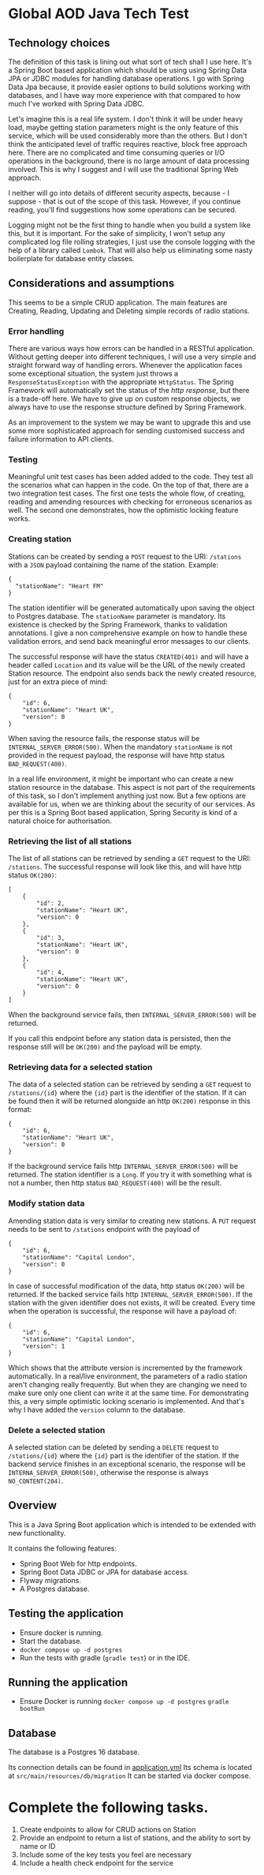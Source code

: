 # Global AOD Java Tech Test

## Technology choices

The definition of this task is lining out what sort of tech shall I use here. It's a Spring Boot based application which
should be using using Spring Data JPA or JDBC modules for handling database operations. I go with Spring Data Jpa
because, it provide easier options to build solutions working with databases, and I have way more experience with that
compared to how much I've worked with Spring Data JDBC.

Let's imagine this is a real life system. I don't think it will be under heavy load, maybe getting station parameters
might is the only feature of this service, which will be used considerably more than the others. But I don't think the
anticipated level of traffic requires reactive, block free approach here. There are no complicated and time consuming
queries or I/O operations in the background, there is no large amount of data processing involved. This is why I suggest
and I will use the traditional Spring Web approach.

I neither will go into details of different security aspects, because - I suppose - that is out of the scope of this
task. However, if you continue reading, you'll find suggestions how some operations can be secured.

Logging might not be the first thing to handle when you build a system like this, but it is important. For the sake of
simplicity, I won't setup any complicated log file rolling strategies, I just use the console logging with the help of a
library called `Lombok`. That will also help us eliminating some nasty boilerplate for database entity classes.

## Considerations and assumptions

This seems to be a simple CRUD application. The main features are Creating, Reading, Updating and Deleting simple
records of radio stations.

### Error handling

There are various ways how errors can be handled in a RESTful application. Without getting deeper into different
techniques, I will use a very simple and straight forward way of handling errors. Whenever the application faces some
exceptional situation, the system just throws a `ResponseStatusException` with the appropriate `HttpStatus`. The Spring
Framework will automatically set the status of the *http response*, but there is a trade-off here. We have to give up on
custom response objects, we always have to use the response structure defined by Spring Framework.

As an improvement to the system we may be want to upgrade this and use some more sophisticated approach for sending
customised success and failure information to API clients.

### Testing

Meaningful unit test cases has been added added to the code. They test all the scenarios what can happen in the code. On
the top of that, there are a two integration test cases. The first one tests the whole flow, of creating, reading and
amending resources with checking for erroneous scenarios as well. The second one demonstrates, how the optimistic
locking feature works.

### Creating station

Stations can be created by sending a `POST` request to the URI: `/stations` with a `JSON` payload containing the name of
the station. Example:

```
{
  "stationName": "Heart FM"
}
```

The station identifier will be generated automatically upon saving the object to Postgres database. The `stationName`
parameter is mandatory. Its existence is checked by the Spring Framework, thanks to validation annotations. I give a
non comprehensive example on how to handle these validation errors, and send back meaningful error messages to
our clients.

The successful response will have the status `CREATED(401)` and will have a header called `Location` and its value will
be the URL of the newly created Station
resource. The endpoint also sends back the newly created resource, just for an extra piece of mind:

```
{
    "id": 6,
    "stationName": "Heart UK",
    "version": 0
}
```

When saving the resource fails, the response status will be `INTERNAL_SERVER_ERROR(500)`. When the
mandatory `stationName` is not provided in the request payload, the response will have http status `BAD_REQUEST(400)`.

In a real life environment, it might be important who can create a new station resource in the database. This aspect is
not part of the requirements of this task, so I don't implement anything just now. But a few options are available for
us, when we are thinking about the security of our services. As per this is a Spring Boot based application, Spring
Security is kind of a natural choice for authorisation.

### Retrieving the list of all stations

The list of all stations can be retrieved by sending a `GET` request to the URI: `/stations`. The successful response
will look like this, and will have http status `OK(200)`:

```
[
    {
        "id": 2,
        "stationName": "Heart UK",
        "version": 0
    },
    {
        "id": 3,
        "stationName": "Heart UK",
        "version": 0
    },
    {
        "id": 4,
        "stationName": "Heart UK",
        "version": 0
    }
]
```

When the background service fails, then `INTERNAL_SERVER_ERROR(500)` will be returned.

If you call this endpoint before any station data is persisted, then the response still will be `OK(200)`
and the payload will be empty.

### Retrieving data for a selected station

The data of a selected station can be retrieved by sending a `GET` request to `/stations/{id}` where the `{id}` part is
the identifier of the station. If it can be found then it will be returned alongside an http `OK(200)` response in this
format:

```
{
    "id": 6,
    "stationName": "Heart UK",
    "version": 0
}
```

If the background service fails http `INTERNAL_SERVER_ERROR(500)` will be returned. The station identifier is a `Long`.
If you try it with something what is not a number, then http status `BAD_REQUEST(400)` will be the result.

### Modify station data

Amending station data is very similar to creating new stations. A `PUT` request needs to be sent to `/stations`
endpoint with the payload of

```
{
    "id": 6,
    "stationName": "Capital London",
    "version": 0
}
```

In case of successful modification of the data, http status `OK(200)` will be returned. If the backed service fails
http `INTERNAL_SERVER_ERROR(500)`. If the station with the given identifier does not exists, it will be created. Every
time when the operation is successful, the response will have a payload of:

```
{
    "id": 6,
    "stationName": "Capital London",
    "version": 1
}
```

Which shows that the attribute version is incremented by the framework automatically. In a real/live environment, the
parameters of a radio station aren't changing really frequently. But when they are
changing we need to make sure only one client can write it at the same time. For demonstrating this, a very simple
optimistic locking scenario is implemented. And that's why I have added the `version` column to the database.

### Delete a selected station

A selected station can be deleted by sending a `DELETE` request to `/stations/{id}` where the `{id}` part is
the identifier of the station. If the backend service finishes in an exceptional scenario, the response will
be `INTERNA_SERVER_ERROR(500)`, otherwise the response is always `NO_CONTENT(204)`.

## Overview

This is a Java Spring Boot application which is intended to be extended with new functionality.

It contains the following features:

- Spring Boot Web for http endpoints.
- Spring Boot Data JDBC or JPA for database access.
- Flyway migrations.
- A Postgres database.

## Testing the application

- Ensure docker is running.
- Start the database.
- `docker compose up -d postgres`
- Run the tests with gradle (`gradle test`) or in the IDE.

## Running the application

- Ensure Docker is running
  `docker compose up -d postgres`
  `gradle bootRun`

## Database

The database is a Postgres 16 database.

Its connection details can be found in [application.yml](src/main/resources/application.yml)
Its schema is located at `src/main/resources/db/migration`
It can be started via docker compose.

# Complete the following tasks.

1. Create endpoints to allow for CRUD actions on Station
2. Provide an endpoint to return a list of stations, and the ability to sort by name or ID
3. Include some of the key tests you feel are necessary
4. Include a health check endpoint for the service
